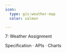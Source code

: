 ```yaml
---
icon:
  type: gis:weather-map
  color: salmon

---
```

7: Weather Assignment

Specification · APIs · Charts 